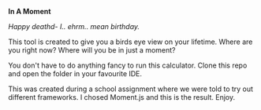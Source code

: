 **In A Moment**

_Happy deathd- I.. ehrm.. mean birthday._

This tool is created to give you a birds eye view on your lifetime. Where are you right now? Where will you be in just a moment?

You don't have to do anything fancy to run this calculator. Clone this repo and open the folder in your favourite IDE.

This was created during a school assignment where we were told to try out different frameworks. I chosed Moment.js and this is the result. Enjoy.
